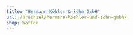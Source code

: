 ```yaml
---
title: "Hermann Köhler & Sohn GmbH"
url: /bruchsal/hermann-koehler-und-sohn-gmbh/
shop: Waffen
---
```

